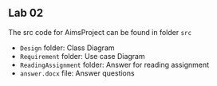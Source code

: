 ## Lab 02

The src code for AimsProject can be found in folder `src` 

- `Design` folder: Class Diagram
- `Requirement` folder: Use case Diagram
- `ReadingAssignment` folder: Answer for reading assignment  
- `answer.docx` file: Answer questions

